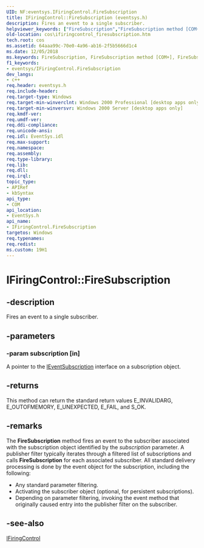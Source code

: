 ```yaml
---
UID: NF:eventsys.IFiringControl.FireSubscription
title: IFiringControl::FireSubscription (eventsys.h)
description: Fires an event to a single subscriber.
helpviewer_keywords: ["FireSubscription","FireSubscription method [COM+]","FireSubscription method [COM+]","IFiringControl interface","IFiringControl interface [COM+]","FireSubscription method","IFiringControl.FireSubscription","IFiringControl::FireSubscription","_cos_IFiringControl_FireSubscriptio","cos.ifiringcontrol_firesubscription","eventsys/IFiringControl::FireSubscription"]
old-location: cos\ifiringcontrol_firesubscription.htm
tech.root: cos
ms.assetid: 64aaa99c-70e0-4a96-ab16-2f5b5666d1c4
ms.date: 12/05/2018
ms.keywords: FireSubscription, FireSubscription method [COM+], FireSubscription method [COM+],IFiringControl interface, IFiringControl interface [COM+],FireSubscription method, IFiringControl.FireSubscription, IFiringControl::FireSubscription, _cos_IFiringControl_FireSubscriptio, cos.ifiringcontrol_firesubscription, eventsys/IFiringControl::FireSubscription
f1_keywords:
- eventsys/IFiringControl.FireSubscription
dev_langs:
- c++
req.header: eventsys.h
req.include-header: 
req.target-type: Windows
req.target-min-winverclnt: Windows 2000 Professional [desktop apps only]
req.target-min-winversvr: Windows 2000 Server [desktop apps only]
req.kmdf-ver: 
req.umdf-ver: 
req.ddi-compliance: 
req.unicode-ansi: 
req.idl: EventSys.idl
req.max-support: 
req.namespace: 
req.assembly: 
req.type-library: 
req.lib: 
req.dll: 
req.irql: 
topic_type:
- APIRef
- kbSyntax
api_type:
- COM
api_location:
- EventSys.h
api_name:
- IFiringControl.FireSubscription
targetos: Windows
req.typenames: 
req.redist: 
ms.custom: 19H1
---
```


# IFiringControl::FireSubscription


## -description


Fires an event to a single subscriber.


## -parameters




### -param subscription [in]

A pointer to the <a href="https://docs.microsoft.com/windows/desktop/api/eventsys/nn-eventsys-ieventsubscription">IEventSubscription</a> interface on a subscription object.


## -returns



This method can return the standard return values E_INVALIDARG, E_OUTOFMEMORY, E_UNEXPECTED, E_FAIL, and S_OK.




## -remarks



The <b>FireSubscription</b> method fires an event to the subscriber associated with the subscription object identified by the <i>subscription</i> parameter. A publisher filter typically iterates through a filtered list of subscriptions and calls <b>FireSubscription</b> for each associated subscriber. All standard delivery processing is done by the event object for the subscription, including the following: 



<ul>
<li>Any standard parameter filtering.
</li>
<li>Activating the subscriber object (optional, for persistent subscriptions).
</li>
<li>Depending on parameter filtering, invoking the event method that originally caused entry into the publisher filter on the subscriber.
</li>
</ul>



## -see-also




<a href="https://docs.microsoft.com/windows/desktop/api/eventsys/nn-eventsys-ifiringcontrol">IFiringControl</a>
 

 

